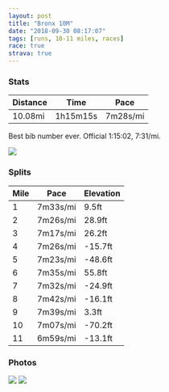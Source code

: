 ```yaml
---
layout: post
title: "Bronx 10M"
date: "2018-09-30 08:17:07"
tags: [runs, 10-11 miles, races]
race: true
strava: true
---
```


### Stats

| Distance | Time | Pace |
|----------|------|------|
|10.08mi|1h15m15s|7m28s/mi|

Best bib number ever. Official 1:15:02, 7:31/mi.

<img src='https://maps.googleapis.com/maps/api/staticmap?maptype=roadmap&path=enc:ewexF|rdbMaOsIcd@}`@mc@iM{Um[ye@y^sq@k\og@k^wQ{Yyi@kR{JbL}C~AeA_A|KmF`CmDxUcKbb@oIir@tTrg@rShNpVbk@|a@ns@`^jf@d_@`KdRhE~Czc@~Lbg@`d@p`@xQhBnBoErV&key=AIzaSyC1MId7bFpkLXNAaYhBSTb8jLyiSqzbDtM&size=800x800&markers=color:yellow|label:S|40.83075,-73.92063&markers=color:green|label:F|40.82782,-73.92666999999999'>

### Splits

| Mile | Pace | Elevation |
|------|------|-----------|
|1|7m33s/mi|9.5ft|
|2|7m26s/mi|28.9ft|
|3|7m17s/mi|26.2ft|
|4|7m26s/mi|-15.7ft|
|5|7m23s/mi|-48.6ft|
|6|7m35s/mi|55.8ft|
|7|7m32s/mi|-24.9ft|
|8|7m42s/mi|-16.1ft|
|9|7m39s/mi|3.3ft|
|10|7m07s/mi|-70.2ft|
|11|6m59s/mi|-13.1ft|

### Photos
<img src='https://dgtzuqphqg23d.cloudfront.net/tQhWisxB8_vJfn_fvZE3WmBCt84qAjvlOZYL27ZlF48-768x487.jpg'>

<img src='https://dgtzuqphqg23d.cloudfront.net/8fLxH1PwxsyUM9jdVqya1y2ZGvcn9WWZDfEZHy5i5Xs-408x768.jpg'>
